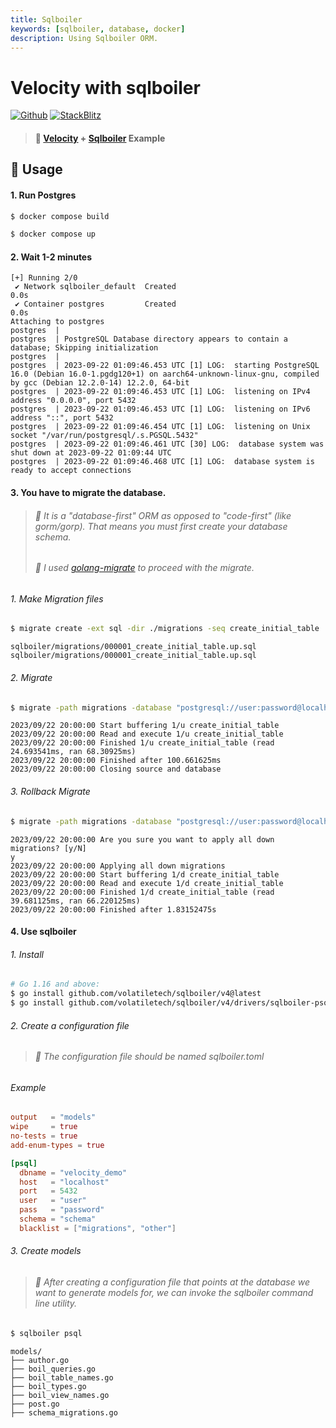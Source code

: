 ```yaml
---
title: Sqlboiler
keywords: [sqlboiler, database, docker]
description: Using Sqlboiler ORM.
---
```


# Velocity with sqlboiler

[![Github](https://img.shields.io/static/v1?label=&message=Github&color=2ea44f&style=for-the-badge&logo=github)](https://go.khulnasoft.com/velocity/recipes/tree/master/sqlboiler) [![StackBlitz](https://img.shields.io/static/v1?label=&message=StackBlitz&color=2ea44f&style=for-the-badge&logo=StackBlitz)](https://stackblitz.com/github/khulnasoft/recipes/tree/master/sqlboiler)

> #### 🎯 [Velocity](https://github.com/khulnasoft/velocity) + [Sqlboiler](https://github.com/volatiletech/sqlboiler) Example

## 👀 Usage
#### 1. Run Postgres
```bash
$ docker compose build
```
```bash
$ docker compose up
```
#### 2. Wait 1-2 minutes
```console
[+] Running 2/0
 ✔ Network sqlboiler_default  Created                                                                                0.0s
 ✔ Container postgres         Created                                                                                0.0s
Attaching to postgres
postgres  |
postgres  | PostgreSQL Database directory appears to contain a database; Skipping initialization
postgres  |
postgres  | 2023-09-22 01:09:46.453 UTC [1] LOG:  starting PostgreSQL 16.0 (Debian 16.0-1.pgdg120+1) on aarch64-unknown-linux-gnu, compiled by gcc (Debian 12.2.0-14) 12.2.0, 64-bit
postgres  | 2023-09-22 01:09:46.453 UTC [1] LOG:  listening on IPv4 address "0.0.0.0", port 5432
postgres  | 2023-09-22 01:09:46.453 UTC [1] LOG:  listening on IPv6 address "::", port 5432
postgres  | 2023-09-22 01:09:46.454 UTC [1] LOG:  listening on Unix socket "/var/run/postgresql/.s.PGSQL.5432"
postgres  | 2023-09-22 01:09:46.461 UTC [30] LOG:  database system was shut down at 2023-09-22 01:09:44 UTC
postgres  | 2023-09-22 01:09:46.468 UTC [1] LOG:  database system is ready to accept connections
```
#### 3. You have to migrate the database.
> ###### 🎯 It is a "database-first" ORM as opposed to "code-first" (like gorm/gorp). That means you must first create your database schema.
> ###### 🎯 I used [golang-migrate](https://github.com/golang-migrate/migrate) to proceed with the migrate.
###### 1. Make Migration files
```bash
$ migrate create -ext sql -dir ./migrations -seq create_initial_table
```
```console
sqlboiler/migrations/000001_create_initial_table.up.sql
sqlboiler/migrations/000001_create_initial_table.up.sql
```
###### 2. Migrate
```bash
$ migrate -path migrations -database "postgresql://user:password@localhost:5432/velocity_demo?sslmode=disable" -verbose up
```
```console
2023/09/22 20:00:00 Start buffering 1/u create_initial_table
2023/09/22 20:00:00 Read and execute 1/u create_initial_table
2023/09/22 20:00:00 Finished 1/u create_initial_table (read 24.693541ms, ran 68.30925ms)
2023/09/22 20:00:00 Finished after 100.661625ms
2023/09/22 20:00:00 Closing source and database
```
###### 3. Rollback Migrate
```bash
$ migrate -path migrations -database "postgresql://user:password@localhost:5432/velocity_demo?sslmode=disable" -verbose down
```
```console
2023/09/22 20:00:00 Are you sure you want to apply all down migrations? [y/N]
y
2023/09/22 20:00:00 Applying all down migrations
2023/09/22 20:00:00 Start buffering 1/d create_initial_table
2023/09/22 20:00:00 Read and execute 1/d create_initial_table
2023/09/22 20:00:00 Finished 1/d create_initial_table (read 39.681125ms, ran 66.220125ms)
2023/09/22 20:00:00 Finished after 1.83152475s
```
#### 4. Use sqlboiler
###### 1. Install
```bash
# Go 1.16 and above:
$ go install github.com/volatiletech/sqlboiler/v4@latest
$ go install github.com/volatiletech/sqlboiler/v4/drivers/sqlboiler-psql@latest
```
###### 2. Create a configuration file
> ###### 🎯 The configuration file should be named sqlboiler.toml
###### Example
```toml
output   = "models"
wipe     = true
no-tests = true
add-enum-types = true

[psql]
  dbname = "velocity_demo"
  host   = "localhost"
  port   = 5432
  user   = "user"
  pass   = "password"
  schema = "schema"
  blacklist = ["migrations", "other"]
```
###### 3. Create models
> ###### 🎯 After creating a configuration file that points at the database we want to generate models for, we can invoke the sqlboiler command line utility.
```bash
$ sqlboiler psql
```
```text
models/
├── author.go
├── boil_queries.go
├── boil_table_names.go
├── boil_types.go
├── boil_view_names.go
├── post.go
├── schema_migrations.go
```

